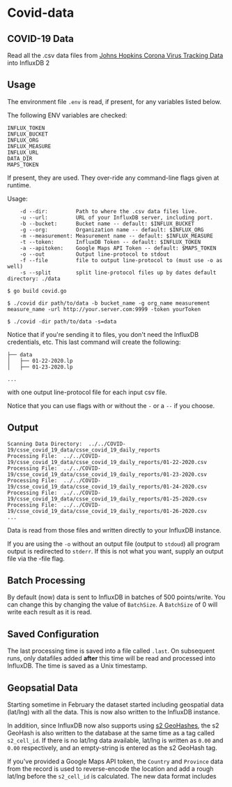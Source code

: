 # Covid-data

## COVID-19 Data

Read all the .csv data files from [Johns Hopkins Corona Virus Tracking Data](https://github.com/CSSEGISandData/COVID-19) into InfluxDB 2

## Usage

The environment file `.env` is read, if present, for any variables listed below.

The following ENV variables are checked:

```
INFLUX_TOKEN
INFLUX_BUCKET
INFLUX_ORG
INFLUX_MEASURE
INFLUX_URL
DATA_DIR
MAPS_TOKEN
```
If present, they are used. They over-ride any command-line flags given at runtime.

Usage:

        -d --dir:         Path to where the .csv data files live.
        -u --url:         URL of your InfluxDB server, including port.
        -b --bucket:      Bucket name -- default: $INFLUX_BUCKET
        -g --org:         Organization name -- default: $INFLUX_ORG
        -m --measurement: Measurement name -- default: $INFLUX_MEASURE
        -t --token:       InfluxDB Token -- default: $INFLUX_TOKEN
        -a --apitoken:    Google Maps API Token -- default: $MAPS_TOKEN
        -o --out          Output line-protocol to stdout
        -f --file         file to output line-protocol to (must use -o as well)
        -s --split        split line-protocol files up by dates default directory: ./data

`$ go build covid.go`

`$ ./covid dir path/to/data -b bucket_name -g org_name measurement measure_name -url http://your.server.com:9999 -token yourToken`

`$ ./covid -dir path/to/data -s=data`

Notice that if you're sending it to files, you don't need the InfluxDB credentials, etc. This last command will create the following:

```
├── data
│   ├── 01-22-2020.lp
│   ├── 01-23-2020.lp

...
```
with one output line-protocol file for each input csv file.

Notice that you can use flags with or without the `-` or a `--` if you choose.

## Output

```
Scanning Data Directory:  ../../COVID-19/csse_covid_19_data/csse_covid_19_daily_reports
Processing File:  ../../COVID-19/csse_covid_19_data/csse_covid_19_daily_reports/01-22-2020.csv
Processing File:  ../../COVID-19/csse_covid_19_data/csse_covid_19_daily_reports/01-23-2020.csv
Processing File:  ../../COVID-19/csse_covid_19_data/csse_covid_19_daily_reports/01-24-2020.csv
Processing File:  ../../COVID-19/csse_covid_19_data/csse_covid_19_daily_reports/01-25-2020.csv
Processing File:  ../../COVID-19/csse_covid_19_data/csse_covid_19_daily_reports/01-26-2020.csv
...
```
Data is read from those files and written directly to your InfluxDB instance.

If you are using the `-o` without an output file (output to `stdoud`) all program output is redirected to `stderr`. If this is not what you want, supply an output file via the -file flag.



## Batch Processing

By default (now) data is sent to InfluxDB in batches of 500 points/write. You can change this by changing the value of `BatchSize`. A `BatchSize` of 0 will write each result as it is read.

## Saved Configuration

The last processing time is saved into a file called `.last`. On subsequent runs, only datafiles added **after** this time will be read and processed into InfluxDB. The time is saved as a Unix timestamp.

## Geopsatial Data

Starting sometime in February the dataset started including geospatial data (lat/lng) with all the data. This is now also written to the InfluxDB instance.

In addition, since InfluxDB now also supports using [s2 GeoHashes](https://s2geometry.io/devguide/s2cell_hierarchy.html), the s2 GeoHash is also written to the database at the same time as a tag called `s2_cell_id`. If there is no lat/lng data available, lat/lng is written as `0.00` and `0.00` respectively, and an empty-string is entered as the s2 GeoHash tag.

If you've provided a Google Maps API token, the `Country` and `Province` data from the record is used to reverse-encode the location and add a rough lat/lng before the `s2_cell_id` is calculated. The new data format includes